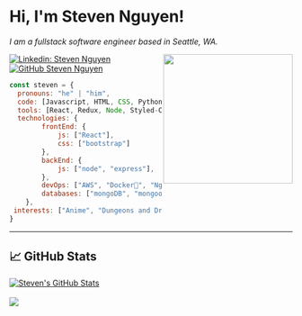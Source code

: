 # Hi, I'm Steven Nguyen!

<p><em>I am a fullstack software engineer based in Seattle, WA. </em><p>
<img align='right' src="https://media.giphy.com/media/M9gbBd9nbDrOTu1Mqx/giphy.gif" width="230">


[![Linkedin: Steven Nguyen](https://img.shields.io/badge/-stevennguyen-blue?style=flat-square&logo=Linkedin&logoColor=white&link=https://www.linkedin.com/in/steven-nguyen-8a9aaa13b//)](https://www.linkedin.com/in/steven-nguyen-8a9aaa13b/)
[![GitHub Steven Nguyen](https://img.shields.io/github/followers/stevennguyen21?label=follow&style=social)](https://github.com/stevennguyen21)


```javascript
const steven = {
  pronouns: "he" | "him",
  code: [Javascript, HTML, CSS, Python],
  tools: [React, Redux, Node, Styled-Components, Jest, Docker, Bootstrap],
  technologies: {
        frontEnd: {
            js: ["React"],
            css: ["bootstrap"]
        },
        backEnd: {
            js: ["node", "express"],
        },
        devOps: ["AWS", "Docker🐳", "Nginx"],
        databases: ["mongoDB", "mongoose", "MySql", "sqlite", "Sequelize", "PostgreSQL"],
    },
 interests: ["Anime", "Dungeons and Dragons", "Gaming", "Powerlifting"]
}
```

---
## &#x1f4c8; GitHub Stats

<a href="https://github.com/stevennguyen21/stevennguyen21">
  <img align="center" src="https://github-readme-stats.vercel.app/api?username=stevennguyen21&show_icons=true&line_height=27&count_private=true&title_color=1152ba&text_color=000&icon_color=1152ba&bg_color=ffffff" alt="Steven's GitHub Stats" />
</a>
<br/>
<br/>
<a href="https://github.com/stevennguyen21/stevennguyen21">
  <img align="center" src="https://github-readme-stats.vercel.app/api/top-langs/?username=stevennguyen21&layout=compact&hide=java,html&title_color=1152ba&text_color=000&icon_color=1152ba&bg_color=ffffff" />
</a>
